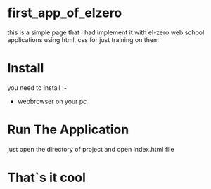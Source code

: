 # first_app_of_elzero
this is a simple page that I had implement it with el-zero web school applications using html, css for just training on them 

# Install

you need to install :-

* webbrowser on your pc

# Run The Application 

just open the directory of project and open index.html file

# That`s it cool 
